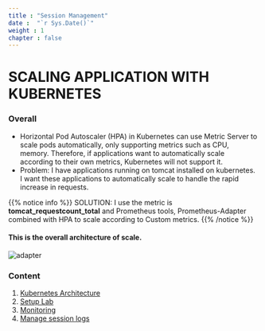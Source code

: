 ```yaml
---
title : "Session Management"
date :  "`r Sys.Date()`" 
weight : 1 
chapter : false
---
```

# SCALING APPLICATION WITH KUBERNETES

### Overall
 - Horizontal Pod Autoscaler (HPA) in Kubernetes can use Metric Server to scale pods automatically, only supporting metrics such as CPU, memory. Therefore, if applications want to automatically scale according to their own metrics, Kubernetes will not support it. 
 - Problem: I have applications running on tomcat installed on kubernetes. I want these applications to automatically scale to handle the rapid increase in requests. 

{{% notice info %}}
SOLUTION: I use the metric is **tomcat_requestcount_total** and Prometheus tools, Prometheus-Adapter combined with HPA to scale according to Custom metrics.
{{% /notice %}}

#### This is the overall architecture of scale.
![adapter](/images/3.connect/adapter.png)

### Content
 1. [Kubernetes Architecture](1-KubernetesArchitecture/)
 2. [Setup Lab](2-SetupLab/)
 3. [Monitoring](3-accessibilitytoinstances/)
 4. [Manage session logs](4-cleanup/)
 
